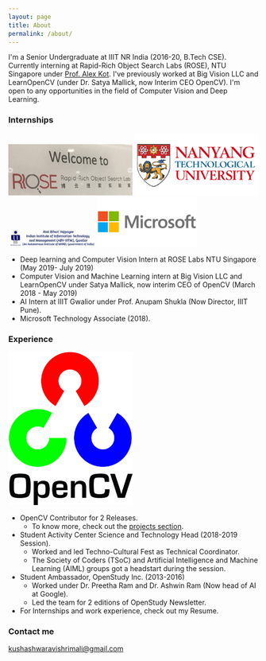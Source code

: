 ```yaml
---
layout: page
title: About
permalink: /about/
---
```


I'm a Senior Undergraduate at IIIT NR India (2016-20, B.Tech CSE). Currently interning at Rapid-Rich Object Search Labs (ROSE), NTU Singapore under [Prof. Alex Kot](http://research.ntu.edu.sg/expertise/academicprofile/pages/StaffProfile.aspx?ST_EMAILID=EACKOT). I've previously worked at Big Vision LLC and LearnOpenCV (under Dr. Satya Mallick, now Interim CEO OpenCV). I'm open to any opportunities in the field of Computer Vision and Deep Learning. 

### Internships

<img src="/assets/rose.png" width="250">                    <img src="/assets/ntu.png" width="250">                     <img src="/assets/blog/IIITG.png" width="175">                     <img src="/assets/microsoft.jpg" width="200">


* Deep learning and Computer Vision Intern at ROSE Labs NTU Singapore (May 2019- July 2019) 
* Computer Vision and Machine Learning intern at Big Vision LLC and LearnOpenCV under Satya Mallick, now interim CEO of OpenCV (March 2018 - May 2019)
* AI Intern at IIIT Gwalior under Prof. Anupam Shukla (Now Director, IIIT Pune). 
* Microsoft Technology Associate (2018).

### Experience
<img src="/assets/opencv.png" width="250">                    

* OpenCV Contributor for 2 Releases.
    * To know more, check out the [projects section](https://krshrimali.github.io/krshrimali.github.io/projects/). 
* Student Activity Center Science and Technology Head (2018-2019 Session). 
    * Worked and led Techno-Cultural Fest as Technical Coordinator.
    * The Society of Coders (TSoC) and Artificial Intelligence and Machine Learning (AIML) groups got a headstart during the session.
* Student Ambassador, OpenStudy Inc. (2013-2016)
    * Worked under Dr. Preetha Ram and Dr. Ashwin Ram (Now head of AI at Google).
    * Led the team for 2 editions of OpenStudy Newsletter.
* For Internships and work experience, check out my Resume. 

### Contact me

[kushashwaravishrimali@gmail.com](mailto:kushashwaravishrimali@gmail.com)
